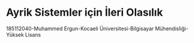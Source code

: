 # Ayrik Sistemler için İleri Olasılık
185112040-Muhammed Ergun-Kocaeli Üniversitesi-Bilgisayar Mühendisliği-Yüksek Lisans
